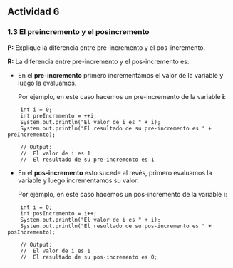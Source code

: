 ## Actividad 6


### 1.3 El preincremento y el posincremento

**P:** Explique la diferencia entre pre-incremento y el pos-incremento.

**R:** La diferencia entre pre-incremento y el pos-incremento es:

- En el **pre-incremento** primero incrementamos el valor de la variable y luego la evaluamos.

    Por ejemplo, en este caso hacemos un pre-incremento de la variable **i**:
```
    int i = 0;
    int preIncremento = ++i;
    System.out.println("El valor de i es " + i);
    System.out.println("El resultado de su pre-incremento es " + preIncremento);

    // Output:
    //  El valor de i es 1
    //  El resultado de su pre-incremento es 1

```

- En el **pos-incremento** esto sucede al revés, primero evaluamos la variable y luego incrementamos su valor.

    Por ejemplo, en este caso hacemos un pos-incremento de la variable **i**:

```
    int i = 0;
    int posIncremento = i++;
    System.out.println("El valor de i es " + i);
    System.out.println("El resultado de su pos-incremento es " + posIncremento);

    // Output:
    //  El valor de i es 1
    //  El resultado de su pos-incremento es 0;
```